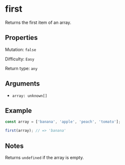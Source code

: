 # first

Returns the first item of an array.

## Properties

Mutation: `false`

Difficulty: `Easy`

Return type: `any`

## Arguments

- `array: unknown[]`

## Example

```typescript
const array = ['banana', 'apple', 'peach', 'tomato'];

first(array); // => 'banana'
```

## Notes

Returns `undefined` if the array is empty.
